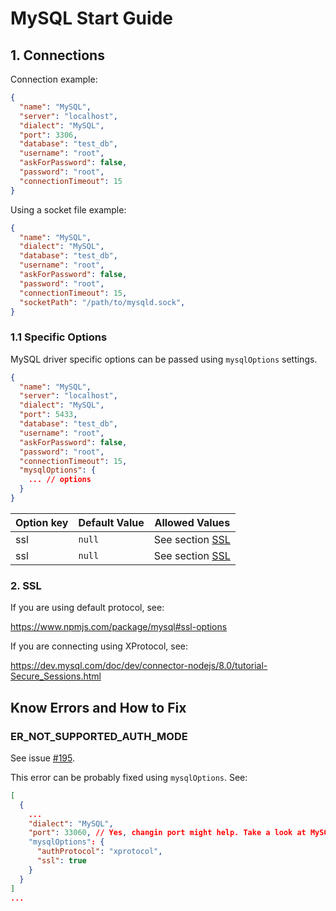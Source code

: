
# MySQL Start Guide

## 1. Connections

Connection example:
```json
{
  "name": "MySQL",
  "server": "localhost",
  "dialect": "MySQL",
  "port": 3306,
  "database": "test_db",
  "username": "root",
  "askForPassword": false,
  "password": "root",
  "connectionTimeout": 15
}
```

Using a socket file example:
```json
{
  "name": "MySQL",
  "dialect": "MySQL",
  "database": "test_db",
  "username": "root",
  "askForPassword": false,
  "password": "root",
  "connectionTimeout": 15,
  "socketPath": "/path/to/mysqld.sock",
}
```


### 1.1 Specific Options

MySQL driver specific options can be passed using `mysqlOptions` settings.

```json
{
  "name": "MySQL",
  "server": "localhost",
  "dialect": "MySQL",
  "port": 5433,
  "database": "test_db",
  "username": "root",
  "askForPassword": false,
  "password": "root",
  "connectionTimeout": 15,
  "mysqlOptions": {
    ... // options
  }
}
```

| Option key  | Default Value | Allowed Values |
| ------------- | ------------- | ------------- |
| ssl  | `null`  | See section [SSL](#2-ssl) |
| ssl  | `null`  | See section [SSL](#2-ssl) |

### 2. SSL

If you are using default protocol, see:

https://www.npmjs.com/package/mysql#ssl-options


If you are connecting using XProtocol, see:

https://dev.mysql.com/doc/dev/connector-nodejs/8.0/tutorial-Secure_Sessions.html



## Know Errors and How to Fix

### ER_NOT_SUPPORTED_AUTH_MODE

See issue [#195](https://github.com/mtxr/vscode-sqltools/issues/195).

This error can be probably fixed using `mysqlOptions`. See:

```json
[
  {
    ...
    "dialect": "MySQL",
    "port": 33060, // Yes, changin port might help. Take a look at MySQL ports section in https://mysqlserverteam.com/mysql-guide-to-ports/
    "mysqlOptions": {
      "authProtocol": "xprotocol",
      "ssl": true
    }
  }
]
...
```
